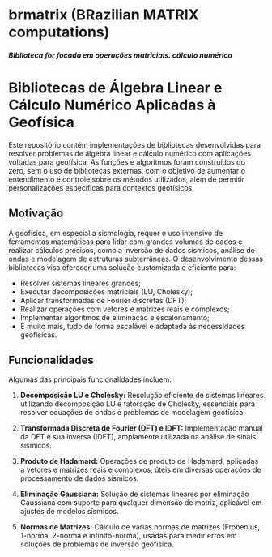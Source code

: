 # brmatrix (BRazilian MATRIX computations)

##### Biblioteca for focada em operações matriciais. cálculo numérico

# Bibliotecas de Álgebra Linear e Cálculo Numérico Aplicadas à Geofísica

Este repositório contém implementações de bibliotecas desenvolvidas para resolver problemas de álgebra linear e cálculo numérico com aplicações voltadas para geofísica. As funções e algoritmos foram construídos do zero, sem o uso de bibliotecas externas, com o objetivo de aumentar o entendimento e controle sobre os métodos utilizados, além de permitir personalizações específicas para contextos geofísicos.

## Motivação

A geofísica, em especial a sismologia, requer o uso intensivo de ferramentas matemáticas para lidar com grandes volumes de dados e realizar cálculos precisos, como a inversão de dados sísmicos, análise de ondas e modelagem de estruturas subterrâneas. O desenvolvimento dessas bibliotecas visa oferecer uma solução customizada e eficiente para:

- Resolver sistemas lineares grandes;
- Executar decomposições matriciais (LU, Cholesky);
- Aplicar transformadas de Fourier discretas (DFT);
- Realizar operações com vetores e matrizes reais e complexos;
- Implementar algoritmos de eliminação e escalonamento;
- E muito mais, tudo de forma escalável e adaptada às necessidades geofísicas.

## Funcionalidades

Algumas das principais funcionalidades incluem:

1. **Decomposição LU e Cholesky:** Resolução eficiente de sistemas lineares utilizando decomposição LU e fatoração de Cholesky, essenciais para resolver equações de ondas e problemas de modelagem geofísica.

2. **Transformada Discreta de Fourier (DFT) e IDFT:** Implementação manual da DFT e sua inversa (IDFT), amplamente utilizada na análise de sinais sísmicos.

3. **Produto de Hadamard:** Operações de produto de Hadamard, aplicadas a vetores e matrizes reais e complexos, úteis em diversas operações de processamento de dados sísmicos.

4. **Eliminação Gaussiana:** Solução de sistemas lineares por eliminação Gaussiana com suporte para qualquer dimensão de matriz, aplicável em ajustes de modelos sísmicos.

5. **Normas de Matrizes:** Cálculo de várias normas de matrizes (Frobenius, 1-norma, 2-norma e infinito-norma), usadas para medir erros em soluções de problemas de inversão geofísica.


